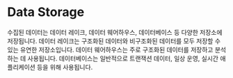 # Data Storage
수집된 데이터는 데이터 레이크, 데이터 웨어하우스, 데이터베이스 등 다양한 저장소에 저장됩니다. 데이터 레이크는 구조화된 데이터와 비구조화된 데이터를 모두 저장할 수 있는 유연한 저장소입니다. 데이터 웨어하우스는 주로 구조화된 데이터를 저장하고 분석하는 데 사용됩니다. 데이터베이스는 일반적으로 트랜잭션 데이터, 일상 운영, 실시간 애플리케이션 등을 위해 사용됩니다.